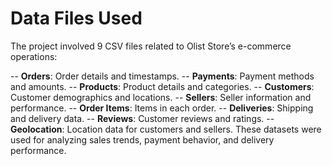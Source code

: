 # Data Files Used
The project involved 9 CSV files related to Olist Store’s e-commerce operations:

-- **Orders**: Order details and timestamps.
-- **Payments**: Payment methods and amounts.
-- **Products**: Product details and categories.
-- **Customers**: Customer demographics and locations.
-- **Sellers**: Seller information and performance.
-- **Order Items**: Items in each order.
-- **Deliveries**: Shipping and delivery data.
-- **Reviews**: Customer reviews and ratings.
-- **Geolocation**: Location data for customers and sellers.
These datasets were used for analyzing sales trends, payment behavior, and delivery performance.
